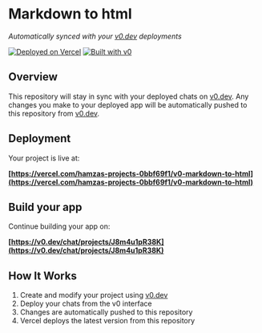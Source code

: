 # Markdown to html

*Automatically synced with your [v0.dev](https://v0.dev) deployments*

[![Deployed on Vercel](https://img.shields.io/badge/Deployed%20on-Vercel-black?style=for-the-badge&logo=vercel)](https://vercel.com/hamzas-projects-0bbf69f1/v0-markdown-to-html)
[![Built with v0](https://img.shields.io/badge/Built%20with-v0.dev-black?style=for-the-badge)](https://v0.dev/chat/projects/J8m4u1pR38K)

## Overview

This repository will stay in sync with your deployed chats on [v0.dev](https://v0.dev).
Any changes you make to your deployed app will be automatically pushed to this repository from [v0.dev](https://v0.dev).

## Deployment

Your project is live at:

**[https://vercel.com/hamzas-projects-0bbf69f1/v0-markdown-to-html](https://vercel.com/hamzas-projects-0bbf69f1/v0-markdown-to-html)**

## Build your app

Continue building your app on:

**[https://v0.dev/chat/projects/J8m4u1pR38K](https://v0.dev/chat/projects/J8m4u1pR38K)**

## How It Works

1. Create and modify your project using [v0.dev](https://v0.dev)
2. Deploy your chats from the v0 interface
3. Changes are automatically pushed to this repository
4. Vercel deploys the latest version from this repository